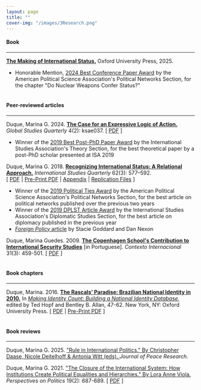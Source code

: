 ```yaml
---
layout: page
title: ""
cover-img: "/images/3Research.png"
---
```


#### Book
---

<a href="../book/">**The Making of International Status.**</a> Oxford University Press, 2025.
- Honorable Mention, <a href="https://apsanet.org/membership/organized-sections/organized-section-awards/past-awards/section-41/" target="_blank">2024 Best Conference Paper Award</a> by the American Political Science Association's Political Networks Section, for the chapter "Do Nuclear Weapons Confer Status?"
<br><br>

#### Peer-reviewed articles
---

Duque, Marina G. 2024. <a href="https://academic.oup.com/isagsq/article/4/2/ksae037/7681815" target="_blank">**The Case for an Expressive Logic of Action.**</a> _Global Studies Quarterly_ 4(2): ksae037. [ <a href="../pdf/Duque_2024_Expressive_Action.pdf" target="_blank">PDF</a> ]
- Winner of the <a href="https://www.isanet.org/Programs/Awards/THEORY-Conference-Post-PhD-Paper-Award" target="_blank">2019 Best Post-PhD Paper Award</a> by the International Studies Association's Theory Section, for the best theoretical paper by a post-PhD scholar presented at ISA 2019

Duque, Marina G. 2018. <a href="https://doi.org/10.1093/isq/sqy001" target="_blank">**Recognizing International Status: A Relational Approach.**</a> _International Studies Quarterly_ 62(3): 577–592. <br> [ <a href="../pdf/Duque_2018_Recognizing_Status.pdf" target="_blank">PDF</a> | <a href="../pdf/DuqueRecognizingStatus.pdf" target="_blank">Pre-Print PDF</a> | <a href="../pdf/DuqueOnlineAppendix.pdf" target="_blank">Appendix</a> | <a href="https://doi.org/10.7910/DVN/4K7SQC" target="_blank">Replication Files</a> ]
- Winner of the <a href="https://apsanet.org/membership/organized-sections/organized-section-awards/past-awards/section-41/" target="_blank">2019 Political Ties Award</a> by the American Political Science Association's Political Networks Section, for the best article on political networks published over the previous two years
- Winner of the <a href="https://www.isanet.org/Programs/Awards/DPLST-Article" target="_blank">2019 DPLST Article Award</a> by the International Studies Association's Diplomatic Studies Section, for the best article on diplomacy published in the previous year
- <a href="https://foreignpolicy.com/2018/06/21/kim-jong-un-gets-to-sit-at-the-cool-table-now/" target="_blank">_Foreign Policy_ article</a> by Stacie Goddard and Dan Nexon

Duque, Marina Guedes. 2009. <a href="http://www.scielo.br/pdf/cint/v31n3/v31n3a03.pdf" target="_blank">**The Copenhagen School's Contribution to International Security Studies**</a> [in Portuguese]. _Contexto Internacional_ 31(3): 459-501. [ <a href="../pdf/Duque_2009_Copenhagen_School.pdf" target="_blank">PDF</a> ]
<br><br>

#### Book chapters
---

Duque, Marina. 2016. <a href="https://doi.org/10.1093/acprof:oso/9780190255473.003.0003" target="_blank">**The Rascals’ Paradise: Brazilian National Identity in 2010.**</a> In <a href="https://global.oup.com/academic/product/making-identity-count-9780190255473?cc=us&lang=en&" target="_blank">_Making Identity Count: Building a National Identity Database_</a>, edited by Ted Hopf and Bentley B. Allan, 47-62. New York, NY: Oxford University Press. [ <a href="../pdf/Duque_2016_Rascals_Paradise.pdf" target="_blank">PDF</a> | <a href="../pdf/Brazil_2010.pdf" target="_blank">Pre-Print PDF</a> ]
<br><br>

#### Book reviews
---

Duque, Marina G. 2025. <a href="https://www.prio.org/journals/jpr/booknotes/432" target="_blank">"Rule in International Politics." By Christopher Daase, Nicole Deitelhoff & Antonia Witt (eds). </a> _Journal of Peace Research_.

Duque, Marina G. 2021. <a href="https://doi.org/10.1017/S1537592721000554" target="_blank">"The Closure of the International System: How Institutions Create Political Equalities and Hierarchies." By Lora Anne Viola. </a> _Perspectives on Politics_ 19(2): 687-689. [ <a href="../pdf/Duque_2021_Viola_Review.pdf" target="_blank">PDF</a> ]
